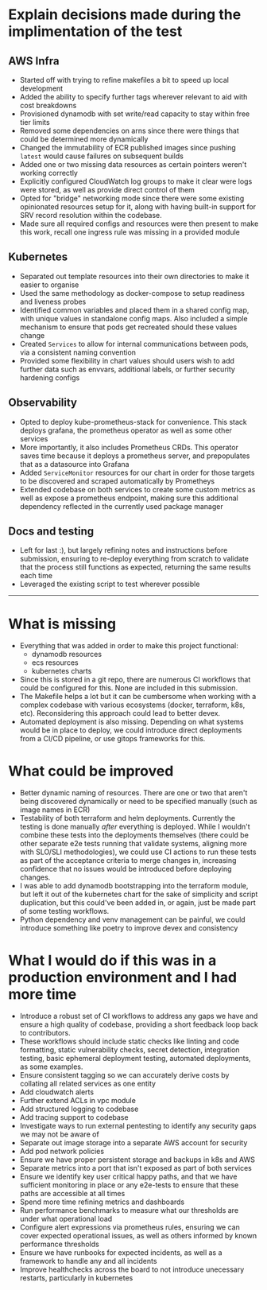 # Explain decisions made during the implimentation of the test

## AWS Infra

- Started off with trying to refine makefiles a bit to speed up local development
- Added the ability to specify further tags wherever relevant to aid with cost breakdowns
- Provisioned dynamodb with set write/read capacity to stay within free tier limits
- Removed some dependencies on arns since there were things that could be determined more dynamically
- Changed the immutability of ECR published images since pushing `latest` would cause failures on subsequent builds
- Added one or two missing data resources as certain pointers weren't working correctly
- Explicitly configured CloudWatch log groups to make it clear were logs were stored, as well as provide direct control of them
- Opted for "bridge" networking mode since there were some existing opinionated resources setup for it, along with having built-in support for SRV record resolution within the codebase.
- Made sure all required configs and resources were then present to make this work, recall one ingress rule was missing in a provided module

## Kubernetes

- Separated out template resources into their own directories to make it easier to organise
- Used the same methodology as docker-compose to setup readiness and liveness probes
- Identified common variables and placed them in a shared config map, with unique values in standalone config maps. Also included a simple mechanism to ensure that pods get recreated should these values change
- Created `Services` to allow for internal communications between pods, via a consistent naming convention
- Provided some flexibility in chart values should users wish to add further data such as envvars, additional labels, or further security hardening configs

## Observability

- Opted to deploy kube-prometheus-stack for convenience. This stack deploys grafana, the prometheus operator as well as some other services
- More importantly, it also includes Prometheus CRDs. This operator saves time because it deploys a prometheus server, and prepopulates that as a datasource into Grafana
- Added `ServiceMonitor` resources for our chart in order for those targets to be discovered and scraped automatically by Prometheys
- Extended codebase on both services to create some custom metrics as well as expose a prometheus endpoint, making sure this additional dependency reflected in the currently used package manager

## Docs and testing

- Left for last :), but largely refining notes and instructions before submission, ensuring to re-deploy everything from scratch to validate that the process still functions as expected, returning the same results each time
- Leveraged the existing script to test wherever possible

---

# What is missing

- Everything that was added in order to make this project functional:
  - dynamodb resources
  - ecs resources
  - kubernetes charts
- Since this is stored in a git repo, there are numerous CI workflows that could be configured for this. None are included in this submission.
- The Makefile helps a lot but it can be cumbersome when working with a complex codebase with various ecosystems (docker, terraform, k8s, etc). Reconsidering this approach could lead to better devex.
- Automated deployment is also missing. Depending on what systems would be in place to deploy, we could introduce direct deployments from a CI/CD pipeline, or use gitops frameworks for this.

# What could be improved

- Better dynamic naming of resources. There are one or two that aren't being discovered dynamically or need to be specified manually (such as image names in ECR)
- Testability of both terraform and helm deployments. Currently the testing is done manually _after_ everything is deployed. While I wouldn't combine these tests into the deployments themselves (there could be other separate e2e tests running that validate systems, aligning more with SLO/SLI methodologies), we could use CI actions to run these tests as part of the acceptance criteria to merge changes in, increasing confidence that no issues would be introduced before deploying changes.
- I was able to add dynamodb bootstrapping into the terraform module, but left it out of the kubernetes chart for the sake of simplicity and script duplication, but this could've been added in, or again, just be made part of some testing workflows.
- Python dependency and venv management can be painful, we could introduce something like poetry to improve devex and consistency

# What I would do if this was in a production environment and I had more time

- Introduce a robust set of CI workflows to address any gaps we have and ensure a high quality of codebase, providing a short feedback loop back to contributors.
- These workflows should include static checks like linting and code formatting, static vulnerability checks, secret detection, integration testing, basic ephemeral deployment testing, automated deployments, as some examples.
- Ensure consistent tagging so we can accurately derive costs by collating all related services as one entity
- Add cloudwatch alerts
- Further extend ACLs in vpc module
- Add structured logging to codebase
- Add tracing support to codebase
- Investigate ways to run external pentesting to identify any security gaps we may not be aware of
- Separate out image storage into a separate AWS account for security
- Add pod network policies
- Ensure we have proper persistent storage and backups in k8s and AWS
- Separate metrics into a port that isn't exposed as part of both services
- Ensure we identify key user critical happy paths, and that we have sufficient monitoring in place or any e2e-tests to ensure that these paths are accessible at all times
- Spend more time refining metrics and dashboards
- Run performance benchmarks to measure what our thresholds are under what operational load
- Configure alert expressions via prometheus rules, ensuring we can cover expected operational issues, as well as others informed by known performance thresholds
- Ensure we have runbooks for expected incidents, as well as a framework to handle any and all incidents
- Improve healthchecks across the board to not introduce unecessary restarts, particularly in kubernetes

